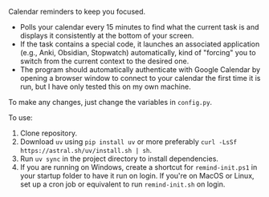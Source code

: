 Calendar reminders to keep you focused.
- Polls your calendar every 15 minutes to find what the current task is and displays it consistently at the bottom of your screen.
- If the task contains a special code, it launches an associated application (e.g., Anki, Obsidian, Stopwatch) automatically, kind of "forcing" you to switch from the current context to the desired one.
- The program should automatically authenticate with Google Calendar by opening a browser window to connect to your calendar the first time it is run, but I have only tested this on my own machine.

To make any changes, just change the variables in `config.py`.

To use:
1. Clone repository.
2. Download `uv` using `pip install uv` or more preferably `curl -LsSf https://astral.sh/uv/install.sh | sh`.
3. Run `uv sync` in the project directory to install dependencies.
4. If you are running on Windows, create a shortcut for `remind-init.ps1` in your startup folder to have it run on login. If you're on MacOS or Linux, set up a cron job or equivalent to run `remind-init.sh` on login.